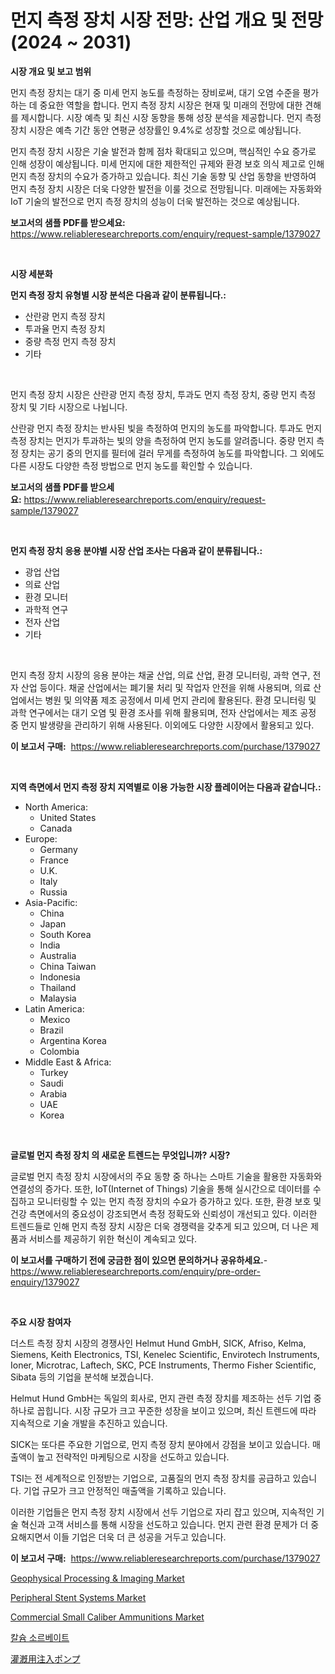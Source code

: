 <p><h1>먼지 측정 장치 시장 전망: 산업 개요 및 전망 (2024 ~ 2031)</h1></p><p><strong>시장 개요 및 보고 범위</strong></p>
<p><p>먼지 측정 장치는 대기 중 미세 먼지 농도를 측정하는 장비로써, 대기 오염 수준을 평가하는 데 중요한 역할을 합니다. 먼지 측정 장치 시장은 현재 및 미래의 전망에 대한 견해를 제시합니다. 시장 예측 및 최신 시장 동향을 통해 성장 분석을 제공합니다. 먼지 측정 장치 시장은 예측 기간 동안 연평균 성장률인 9.4%로 성장할 것으로 예상됩니다.</p><p>먼지 측정 장치 시장은 기술 발전과 함께 점차 확대되고 있으며, 핵심적인 수요 증가로 인해 성장이 예상됩니다. 미세 먼지에 대한 제한적인 규제와 환경 보호 의식 제고로 인해 먼지 측정 장치의 수요가 증가하고 있습니다. 최신 기술 동향 및 산업 동향을 반영하여 먼지 측정 장치 시장은 더욱 다양한 발전을 이룰 것으로 전망됩니다. 미래에는 자동화와 IoT 기술의 발전으로 먼지 측정 장치의 성능이 더욱 발전하는 것으로 예상됩니다.</p></p>
<p><strong>보고서의 샘플 PDF를 받으세요:</strong> <a href="https://www.reliableresearchreports.com/enquiry/request-sample/1379027">https://www.reliableresearchreports.com/enquiry/request-sample/1379027</a></p>
<p>&nbsp;</p>
<p><strong>시장 세분화</strong></p>
<p><strong>먼지 측정 장치 유형별 시장 분석은 다음과 같이 분류됩니다.:</strong></p>
<p><ul><li>산란광 먼지 측정 장치</li><li>투과율 먼지 측정 장치</li><li>중량 측정 먼지 측정 장치</li><li>기타</li></ul></p>
<p>&nbsp;</p>
<p><p>먼지 측정 장치 시장은 산란광 먼지 측정 장치, 투과도 먼지 측정 장치, 중량 먼지 측정 장치 및 기타 시장으로 나뉩니다. </p><p>산란광 먼지 측정 장치는 반사된 빛을 측정하여 먼지의 농도를 파악합니다. 투과도 먼지 측정 장치는 먼지가 투과하는 빛의 양을 측정하여 먼지 농도를 알려줍니다. 중량 먼지 측정 장치는 공기 중의 먼지를 필터에 걸러 무게를 측정하여 농도를 파악합니다. 그 외에도 다른 시장도 다양한 측정 방법으로 먼지 농도를 확인할 수 있습니다.</p></p>
<p><strong>보고서의 샘플 PDF를 받으세요:</strong>&nbsp;<a href="https://www.reliableresearchreports.com/enquiry/request-sample/1379027">https://www.reliableresearchreports.com/enquiry/request-sample/1379027</a></p>
<p>&nbsp;</p>
<p><strong> 먼지 측정 장치 응용 분야별 시장 산업 조사는 다음과 같이 분류됩니다.:</strong></p>
<p><ul><li>광업 산업</li><li>의료 산업</li><li>환경 모니터</li><li>과학적 연구</li><li>전자 산업</li><li>기타</li></ul></p>
<p>&nbsp;</p>
<p><p>먼지 측정 장치 시장의 응용 분야는 채굴 산업, 의료 산업, 환경 모니터링, 과학 연구, 전자 산업 등이다. 채굴 산업에서는 폐기물 처리 및 작업자 안전을 위해 사용되며, 의료 산업에서는 병원 및 의약품 제조 공정에서 미세 먼지 관리에 활용된다. 환경 모니터링 및 과학 연구에서는 대기 오염 및 환경 조사를 위해 활용되며, 전자 산업에서는 제조 공정 중 먼지 발생량을 관리하기 위해 사용된다. 이외에도 다양한 시장에서 활용되고 있다.</p></p>
<p><strong>이 보고서 구매:</strong>&nbsp; <a href="https://www.reliableresearchreports.com/purchase/1379027">https://www.reliableresearchreports.com/purchase/1379027</a></p>
<p>&nbsp;</p>
<p><strong>지역 측면에서 먼지 측정 장치 지역별로 이용 가능한 시장 플레이어는 다음과 같습니다.:</strong></p>
<p><ul>
    <li>
        North America:
        <ul>
            <li>United States</li>
            <li>Canada</li>
        </ul>
    </li>
    <li>
        Europe:
        <ul>
            <li>Germany</li>
            <li>France</li>
            <li>U.K.</li>
            <li>Italy</li>
            <li>Russia</li>
        </ul>
    </li>
    <li>
        Asia-Pacific:
        <ul>
            <li>China</li>
            <li>Japan</li>
            <li>South Korea</li>
            <li>India</li>
            <li>Australia</li>
            <li>China Taiwan</li>
            <li>Indonesia</li>
            <li>Thailand</li>
            <li>Malaysia</li>
        </ul>
    </li>
    <li>
        Latin America:
        <ul>
            <li>Mexico</li>
            <li>Brazil</li>
            <li>Argentina Korea</li>
            <li>Colombia</li>
        </ul>
    </li>
    <li>
        Middle East & Africa:
        <ul>
            <li>Turkey</li>
            <li>Saudi</li>
            <li>Arabia</li>
            <li>UAE</li>
            <li>Korea</li>
        </ul>
    </li>
    </ul></p>
<p>&nbsp;</p>
<p><strong>글로벌 먼지 측정 장치 의 새로운 트렌드는 무엇입니까? 시장?</strong></p>
<p><p>글로벌 먼지 측정 장치 시장에서의 주요 동향 중 하나는 스마트 기술을 활용한 자동화와 연결성의 증가다. 또한, IoT(Internet of Things) 기술을 통해 실시간으로 데이터를 수집하고 모니터링할 수 있는 먼지 측정 장치의 수요가 증가하고 있다. 또한, 환경 보호 및 건강 측면에서의 중요성이 강조되면서 측정 정확도와 신뢰성이 개선되고 있다. 이러한 트렌드들로 인해 먼지 측정 장치 시장은 더욱 경쟁력을 갖추게 되고 있으며, 더 나은 제품과 서비스를 제공하기 위한 혁신이 계속되고 있다.</p></p>
<p><strong>이 보고서를 구매하기 전에 궁금한 점이 있으면 문의하거나 공유하세요.</strong>- <a href="https://www.reliableresearchreports.com/enquiry/pre-order-enquiry/1379027">https://www.reliableresearchreports.com/enquiry/pre-order-enquiry/1379027</a></p>
<p>&nbsp;</p>
<p><strong>주요 시장 참여자</strong></p>
<p><p>더스트 측정 장치 시장의 경쟁사인 Helmut Hund GmbH, SICK, Afriso, Kelma, Siemens, Keith Electronics, TSI, Kenelec Scientific, Envirotech Instruments, Ioner, Microtrac, Laftech, SKC, PCE Instruments, Thermo Fisher Scientific, Sibata 등의 기업을 분석해 보겠습니다. </p><p>Helmut Hund GmbH는 독일의 회사로, 먼지 관련 측정 장치를 제조하는 선두 기업 중 하나로 꼽힙니다. 시장 규모가 크고 꾸준한 성장을 보이고 있으며, 최신 트렌드에 따라 지속적으로 기술 개발을 추진하고 있습니다. </p><p>SICK는 또다른 주요한 기업으로, 먼지 측정 장치 분야에서 강점을 보이고 있습니다. 매출액이 높고 전략적인 마케팅으로 시장을 선도하고 있습니다. </p><p>TSI는 전 세계적으로 인정받는 기업으로, 고품질의 먼지 측정 장치를 공급하고 있습니다. 기업 규모가 크고 안정적인 매출액을 기록하고 있습니다. </p><p>이러한 기업들은 먼지 측정 장치 시장에서 선두 기업으로 자리 잡고 있으며, 지속적인 기술 혁신과 고객 서비스를 통해 시장을 선도하고 있습니다. 먼지 관련 환경 문제가 더 중요해지면서 이들 기업은 더욱 더 큰 성공을 거두고 있습니다.</p></p>
<p><strong>이 보고서 구매:</strong>&nbsp;&nbsp;<a href="https://www.reliableresearchreports.com/purchase/1379027">https://www.reliableresearchreports.com/purchase/1379027</a></p>
<p><p><a href="https://issuu.com/reportprime-2/docs/geophysical-processing-imaging-market-size-2030.pp">Geophysical Processing & Imaging Market</a></p><p><a href="https://automatic-knee-4c7.notion.site/Peripheral-Stent-Systems-Market-Size-Market-Trends-and-Growth-Outlook-forecasted-for-period-from-2-aa1e32e2a81c4efe8c2967fa837f7aa9">Peripheral Stent Systems Market</a></p><p><a href="https://github.com/castoriffic/Market-Research-Report-List-3/blob/main/commercial-small-caliber-ammunitions-market.md">Commercial Small Caliber Ammunitions Market</a></p><p><a href="https://medium.com/@brionnaboyle/%EC%B9%BC%EC%8A%98-%EC%86%8C%EB%A5%B4%EB%B2%A0%EC%9D%B4%ED%8A%B8-%EC%8B%9C%EC%9E%A5-%EC%8B%9C%EC%9E%A5-cagr-%EC%8B%9C%EC%9E%A5-%EB%8F%99%ED%96%A5-%EB%B0%8F-%EC%84%B1%EC%9E%A5-%EC%A0%84%EB%9E%B5%EC%97%90-%EB%8C%80%ED%95%9C-%ED%86%B5%EC%B0%B0%EB%A0%A5-b41dffb6c41d">칼슘 소르베이트</a></p><p><a href="https://github.com/jkjreqjscoxx7/Market-Research-Report-List-1/blob/main/93646691349.md">灌漑用注入ポンプ</a></p></p>
